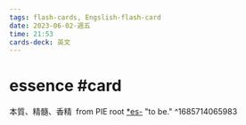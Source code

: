```yaml
---
tags: flash-cards, Engslish-flash-card
date: 2023-06-02-週五
time: 21:53
cards-deck: 英文
---
```


# essence #card 
本質、精髓、香精
 from PIE root [*es-](https://www.etymonline.com/word/*es-?ref=etymonline_crossreference "Etymology, meaning and definition of *es-") "to be."
^1685714065983
